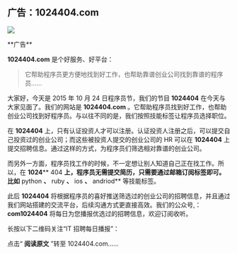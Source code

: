 ## 广告：1024404.com
 ![](http://mmbiz.qpic.cn/mmbiz/BDcu2rMySicqsjic6R46tyVXVMqRJxNfmiaiaC1BAHGEd5KbqM0qG75epPA5Y4q5HiaMdGmKZxbgRM1nicVibAPnEZViaQ/640?wx_fmt=jpeg&wxfrom=5)
<head><meta http-equiv="Content-Type" content="text/html; charset=utf-8"></head>
 **广告**

**1024404.com** 是个好服务、好平台：

> 它帮助程序员更方便地找到好工作，也帮助靠谱创业公司找到靠谱的程序员……

大家好，今天是 2015 年 10 月 24 日程序员节，我们的节目 **1024404** 在今天与大家见面了。我们的网站是 **1024404.com** 。它帮助程序员找到好工作，也帮助创业公司找到好程序员。与以往不同的是，我们按照技能标签让程序员选择职位。

在 **1024404** 上，只有认证投资人才可以注册。认证投资人注册之后，可以提交自己投资过的创业公司；而这些被投资人提交的创业公司的 HR 可以在 **1024404** 上提交招聘信息。通过这样的方式，为程序员们筛选相对靠谱的创业公司。

而另外一方面，程序员找工作的时候，不一定想让别人知道自己正在找工作。所以，在 **1024**** 404 **上，程序员无需提交简历，只需要通过邮箱订阅标签即可。比如** python **、** ruby **、** ios **、** andriod** 等技能标签。

此后 **1024404** 将根据程序员的喜好推送筛选过的创业公司的招聘信息，并且通过我们网站搭建的交流平台，后续沟通方式更直接高效。我们的公众号,： **com1024404** 将每日为您播报优选过的招聘信息，欢迎订阅收听。

长按以下二维码关注“IT 招聘每日播报”：



点击“ **阅读原文** ”转至 1024404.com……



